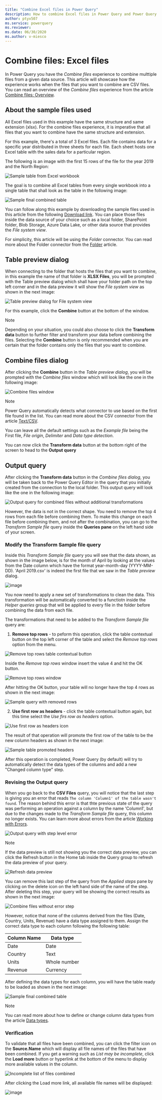 ```yaml
---
title: "Combine Excel files in Power Query" 
description: How to combine Excel files in Power Query and Power Query Online
author: ptyx507
ms.service: powerquery
ms.reviewer: 
ms.date: 06/30/2020
ms.author: v-miesco
---
```


# Combine files: Excel files

In Power Query you have the *Combine files* experience to combine multtiple files from a given data source. This article will showcase how the experience works when the files that you want to combine are CSV files. You can read an overview of the *Combine files* experience from the article [Combine files: Overview](combine-files-overview.md). 

## About the sample files used

All Excel files used in this example have the same structure and same extension (xlsx). For the combine files experience, it is imperative that all files that you want to combine have the same structure and extension.

For this example, there's a total of 3 Excel files. Each file contains data for a specific year distributed in three sheets for each file. Each sheet hosts one Excel table with the sales data for a particular region. 

The following is an image with the first 15 rows of the file for the year 2019 and the North Region:

![Sample table from Excel workbook](images/me-combine-files-excel-sample-table.png)

The goal is to combine all Excel tables from every single workbook into a single table that shall look as the table in the following image:

![Sample final combined table](images/placeholder.png)

You can follow along this example by downloading the sample files used in this article from the following [Download link](xlsx-files.zip). You can place those files inside the  data source of your choice such as a local folder, SharePoint folder, Blob Storage, Azure Data Lake, or other data source that provides the *File system view*. 

For simplicity, this article will be using the *Folder* connector. You can read more about the Folder connector from the [Folder](Connectors/Folder.md) article.

## Table preview dialog

When connecting to the folder that hosts the files that you want to combine, in this example the name of that folder is **XLSX Files**, you will be prompted with the Table preview dialog which shall have your folder path on the top left corner  and in the data preview it will show the *File system view* as shown in the next image:

![Table preview dialog for File system view](images/me-combine-files-excel-files-list.png)

For this example, click the **Combine** button at the bottom of the window.

>[!Note]
>Depending on your situation, you could also choose to click the **Transform data** button to further filter and transform your data before combining the files. Selecting the **Combine** button is only recommended when you are certain that the folder contains only the files that you want to combine.

## Combine files dialog

After clicking the **Combine** button in the *Table preview dialog*, you will be prompted with the *Combine files* window which will look like the one in the following image:

![Combine files window](images/me-combine-files-csv-combine-files-window.png)

>[!Note]
Power Query automatically detects what connector to use based on the first file found in the list. You can read more about the CSV connector from the article [Text/CSV](textcsv.md).

You can leave all the default settings such as the *Example file* being the First file, *File origin*, *Delimiter* and *Data type detection*.

You can now click the **Transform data** button at the bottom right of the screen to head to the **Output query**

## Output query

After clicking the **Transform data** button in the *Combine files dialog*, you will be taken back to the Power Query Editor in the query that you initially created from the connection to the local folder. This output query will look like the one in the following image:

![Output query for combined files without additional transformations](images/me-combine-files-csv-combined-files-pre-transformation.png)

However, the data is not in the correct shape. You need to remove the top 4 rows from each file before combining them. To make this change on each file before combining them, and not after the combination, you can go to the *Transform Sample file* query inside the **Queries pane** on the left hand side of your screen.

### Modify the Transform Sample file query

Inside this *Transform Sample file* query you will see that the data shown, as shown in the image below, is for the month of April by looking at the values from the Date column which have the format year-month-day (YYYY-MM-DD). 'April 2019.csv' is indeed the first file that we saw in the *Table preview* dialog.

![image](images/me-combine-files-csv-transform-sample-file.png)

You now need to apply a new set of transformations to clean the data. This transformation will be automatically converted to a functiotn inside the *Helper queries* group that will be applied to every file in the folder before combining the data from each file.

The transformations that need to be added to the *Transform Sample file* query are:
1. **Remove top rows** - to peform this operation, click the table contextual button on the top left corner of the table and select the *Remove top rows* option from the menu. 

![Remove top rows table contextual button](images/me-combine-files-csv-remove-top-rows.png)

Inside the *Remove top rows* window insert the value 4 and hit the OK button.

![Remove top rows window](images/me-combine-files-csv-remove-top-rows-window.png)

After hitting the OK button, your table will no longer have the top 4 rows as shown in the next image:

![Sample query with removed rows](images/me-combine-files-csv-top-rows-removed.png)

2. **Use first row as headers** - click the table contextual button again, but this time select the *Use firs row as headers* option.

![Use first row as headers icon](images/me-combine-files-csv-promote-headers.png)

The result of that operation will promote the first row of the table to be the new column headers as shown in the next image: 

![Sample table promoted headers](images/me-combine-files-csv-headers-promoted.png)

After this operation is completed, Power Query (by default) will try to automatically detect the data types of the columns and add a new "Changed column type" step.

### Revising the Output query

When you go back to the **CSV Files** query, you will notice that the last step is giving you an error that reads ```The column 'Column1' of the table wasn't found```. The reason behind this error is that thte previous state of the query was performing an operation against a column by the name 'Column1', but due to the changes made to the *Transform Sample file* query, this column no longer exists. You can learn more about errors from the article [Working with Errors](working-with-errors.md).

![Output query with step level error](images/me-combine-files-csv-column-name-error.png)

>[!Note]
> If the data preview is still not showing you the correct data preview, you can click the Refresh button in the Home tab inside the Query group to refresh the data preview of your query.
>
>![Refresh data preview](images/me-combine-files-csv-refresh-preview.png)
>

You can remove this last step of the query from the *Applied steps* pane by clicking on the delete icon on the left hand side of the name of the step. After deleting this step, your query will be showing the correct results as shown in the next image:

![Combine files without error step](images/me-combine-files-csv-expanded-table-step.png)

However, notice that none of the columns derived from the files (Date, Country, Units, Revenue) have a data type assigned to them. Assign the correct data type to each column following the following table:

Column Name | Data type|
------------|----------|
Date| Date
Country | Text
Units| Whole number
Revenue| Currency

After defining the data types for each column, you will have the table ready to be loaded as shown in the next image:

![Sample final combined table](images/me-combine-files-csv-final-table.png)

>[!Note]
>You can read more about how to define or change column data types from the article [Data types](data-types.md).

### Verification

To validate that all files have been combined, you can click the filter icon on the **Source.Name** which will display all file names of the files that have been combined. If you get a warning such as *List may be incomplete*, click the **Load more** button or hyperlink at the bottom of the menu to display more available values in the column.

![Incomplete list of files combined](images/me-combine-files-csv-incomplete-list.png)

After clicking the Load more link, all available file names will be displayed:

![image](images/me-combine-files-csv-full-combined-files-list.png)